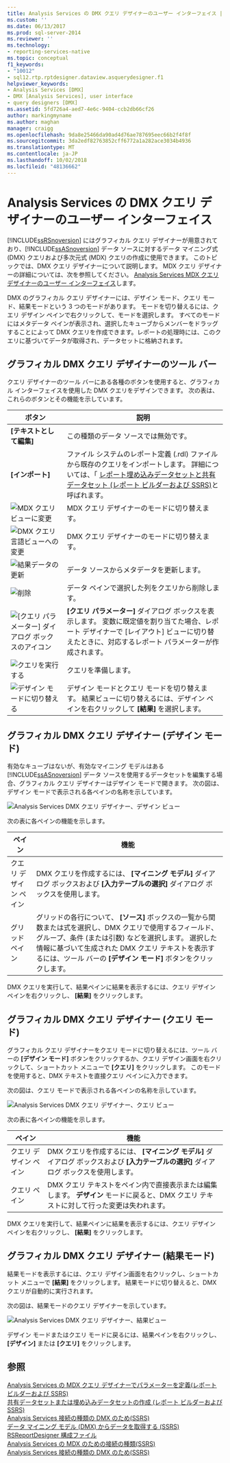 ```yaml
---
title: Analysis Services の DMX クエリ デザイナーのユーザー インターフェイス | Microsoft Docs
ms.custom: ''
ms.date: 06/13/2017
ms.prod: sql-server-2014
ms.reviewer: ''
ms.technology:
- reporting-services-native
ms.topic: conceptual
f1_keywords:
- "10012"
- sql12.rtp.rptdesigner.dataview.asquerydesigner.f1
helpviewer_keywords:
- Analysis Services [DMX]
- DMX [Analysis Services], user interface
- query designers [DMX]
ms.assetid: 5fd726a4-aed7-4e6c-9404-ccb2db66cf26
author: markingmyname
ms.author: maghan
manager: craigg
ms.openlocfilehash: 9da8e25466da90ad4d76ae787695eec66b2f4f8f
ms.sourcegitcommit: 3da2edf82763852cff6772a1a282ace3034b4936
ms.translationtype: MT
ms.contentlocale: ja-JP
ms.lasthandoff: 10/02/2018
ms.locfileid: "48136662"
---
```

# <a name="analysis-services-dmx-query-designer-user-interface"></a>Analysis Services の DMX クエリ デザイナーのユーザー インターフェイス
  [!INCLUDE[ssRSnoversion](../../includes/ssrsnoversion-md.md)] にはグラフィカル クエリ デザイナーが用意されており、[!INCLUDE[ssASnoversion](../../../includes/ssasnoversion-md.md)] データ ソースに対するデータ マイニング式 (DMX) クエリおよび多次元式 (MDX) クエリの作成に使用できます。 このトピックでは、DMX クエリ デザイナーについて説明します。 MDX クエリ デザイナーの詳細については、次を参照してください。 [Analysis Services MDX クエリ デザイナーのユーザー インターフェイス](analysis-services-mdx-query-designer-user-interface.md)します。  
  
 DMX のグラフィカル クエリ デザイナーには、デザイン モード、クエリ モード、結果モードという 3 つのモードがあります。 モードを切り替えるには、クエリ デザイン ペインで右クリックして、モードを選択します。 すべてのモードにはメタデータ ペインが表示され、選択したキューブからメンバーをドラッグすることによって DMX クエリを作成できます。レポートの処理時には、このクエリに基づいてデータが取得され、データセットに格納されます。  
  
## <a name="graphical-dmx-query-designer-toolbar"></a>グラフィカル DMX クエリ デザイナーのツール バー  
 クエリ デザイナーのツール バーにある各種のボタンを使用すると、グラフィカル インターフェイスを使用した DMX クエリをデザインできます。 次の表は、これらのボタンとその機能を示しています。  
  
|ボタン|説明|  
|------------|-----------------|  
|**[テキストとして編集]**|この種類のデータ ソースでは無効です。|  
|**[インポート]**|ファイル システムのレポート定義 (.rdl) ファイルから既存のクエリをインポートします。 詳細については、「 [レポート埋め込みデータセットと共有データセット &#40;レポート ビルダーおよび SSRS&#41;](report-embedded-datasets-and-shared-datasets-report-builder-and-ssrs.md)と呼ばれます。|  
|![MDX クエリ ビューに変更](../../analysis-services/media/rsqdicon-commandtypemdx.gif "MDX クエリのビューへの変更")|MDX クエリ デザイナーのモードに切り替えます。|  
|![DMX クエリ言語ビューへの変更](../media/rsqdicon-commandtypedmx.gif "DMX クエリ言語ビューへの変更")|DMX クエリ デザイナーのモードに切り替えます。|  
|![結果データの更新](../../analysis-services/media/rsqdicon-refresh.gif "結果データの更新")|データ ソースからメタデータを更新します。|  
|![削除](../../analysis-services/media/rsqdicon-delete.gif "削除")|データ ペインで選択した列をクエリから削除します。|  
|![[クエリ パラメーター] ダイアログ ボックスのアイコン](../../analysis-services/media/iconqueryparameter.gif "[クエリ パラメーター] ダイアログ ボックスのアイコン")|**[クエリ パラメーター]** ダイアログ ボックスを表示します。 変数に既定値を割り当てた場合、レポート デザイナーで [レイアウト] ビューに切り替えたときに、対応するレポート パラメーターが作成されます。|  
|![クエリを実行する](../../analysis-services/media/rsqdicon-run.gif "クエリを実行する")|クエリを準備します。|  
|![デザイン モードに切り替える](../../analysis-services/media/rsqdicon-designmode.gif "デザイン モードに切り替える")|デザイン モードとクエリ モードを切り替えます。 結果ビューに切り替えるには、デザイン ペインを右クリックして **[結果]** を選択します。|  
  
## <a name="graphical-dmx-query-designer-in-design-mode"></a>グラフィカル DMX クエリ デザイナー (デザイン モード)  
 有効なキューブはないが、有効なマイニング モデルはある [!INCLUDE[ssASnoversion](../../../includes/ssasnoversion-md.md)] データ ソースを使用するデータセットを編集する場合、グラフィカル クエリ デザイナーはデザイン モードで開きます。 次の図は、デザイン モードで表示される各ペインの名称を示しています。  
  
 ![Analysis Services DMX クエリ デザイナー、デザイン ビュー](../media/rsqd-dsawas-dmx-designmode.gif "Analysis Services DMX クエリ デザイナー、デザイン ビュー")  
  
 次の表に各ペインの機能を示します。  
  
|ペイン|機能|  
|----------|--------------|  
|クエリ デザイン ペイン|DMX クエリを作成するには、 **[マイニング モデル]** ダイアログ ボックスおよび **[入力テーブルの選択]** ダイアログ ボックスを使用します。|  
|グリッド ペイン|グリッドの各行について、 **[ソース]** ボックスの一覧から関数または式を選択し、DMX クエリで使用するフィールド、グループ、条件 (または引数) などを選択します。 選択した情報に基づいて生成された DMX クエリ テキストを表示するには、ツール バーの **[デザイン モード]** ボタンをクリックします。|  
  
 DMX クエリを実行して、結果ペインに結果を表示するには、クエリ デザイン ペインを右クリックし、 **[結果]** をクリックします。  
  
## <a name="graphical-dmx-query-designer-in-query-mode"></a>グラフィカル DMX クエリ デザイナー (クエリ モード)  
 グラフィカル クエリ デザイナーをクエリ モードに切り替えるには、ツール バーの **[デザイン モード]** ボタンをクリックするか、クエリ デザイン画面を右クリックして、ショートカット メニューで **[クエリ]** をクリックします。 このモードを使用すると、DMX テキストを直接クエリ ペインに入力できます。  
  
 次の図は、クエリ モードで表示される各ペインの名称を示しています。  
  
 ![Analysis Services DMX クエリ デザイナー、クエリ ビュー](../media/rsqd-dsawas-dmx-querymode.gif "Analysis Services DMX クエリ デザイナー、クエリ ビュー")  
  
 次の表に各ペインの機能を示します。  
  
|ペイン|機能|  
|----------|--------------|  
|クエリ デザイン ペイン|DMX クエリを作成するには、 **[マイニング モデル]** ダイアログ ボックスおよび **[入力テーブルの選択]** ダイアログ ボックスを使用します。|  
|クエリ ペイン|DMX クエリ テキストをペイン内で直接表示または編集します。 **デザイン** モードに戻ると、DMX クエリ テキストに対して行った変更は失われます。|  
  
 DMX クエリを実行して、結果ペインに結果を表示するには、クエリ デザイン ペインを右クリックし、 **[結果]** をクリックします。  
  
## <a name="graphical-dmx-query-designer-in-result-mode"></a>グラフィカル DMX クエリ デザイナー (結果モード)  
 結果モードを表示するには、クエリ デザイン画面を右クリックし、ショートカット メニューで **[結果]** をクリックします。 結果モードに切り替えると、DMX クエリが自動的に実行されます。  
  
 次の図は、結果モードのクエリ デザイナーを示しています。  
  
 ![Analysis Services DMX クエリ デザイナー、結果ビュー](../media/rsqd-dsawas-dmx-resultmode.gif "Analysis Services DMX クエリ デザイナー、結果ビュー")  
  
 デザイン モードまたはクエリ モードに戻るには、結果ペインを右クリックし、 **[デザイン]** または **[クエリ]** をクリックします。  
  
## <a name="see-also"></a>参照  
 [Analysis Services の MDX クエリ デザイナーでパラメーターを定義&#40;レポート ビルダーおよび SSRS&#41;](define-parameters-in-the-mdx-query-designer-for-analysis-services.md)   
 [共有データセットまたは埋め込みデータセットの作成 &#40;レポート ビルダーおよび SSRS&#41;](create-a-shared-dataset-or-embedded-dataset-report-builder-and-ssrs.md)   
 [Analysis Services 接続の種類の DMX のため&#40;SSRS&#41;](analysis-services-connection-type-for-dmx-ssrs.md)   
 [データ マイニング モデル &#40;DMX&#41; からデータを取得する &#40;SSRS&#41;](retrieve-data-from-a-data-mining-model-dmx-ssrs.md)   
 [RSReportDesigner 構成ファイル](../report-server/rsreportdesigner-configuration-file.md)   
 [Analysis Services の MDX のための接続の種類&#40;SSRS&#41;](analysis-services-connection-type-for-mdx-ssrs.md)   
 [Analysis Services 接続の種類の DMX のため&#40;SSRS&#41;](analysis-services-connection-type-for-dmx-ssrs.md)  
  
  
